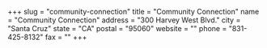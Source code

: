 +++
slug = "community-connection"
title = "Community Connection"
name = "Community Connection"
address = "300 Harvey West Blvd."
city = "Santa Cruz"
state = "CA"
postal = "95060"
website = ""
phone = "831-425-8132"
fax = ""
+++
